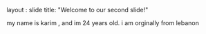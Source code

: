 layout : slide
title: "Welcome to our second slide!"

my name is karim , and im 24 years old.
i am orginally from lebanon
